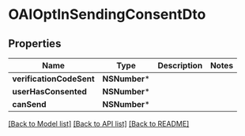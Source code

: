 # OAIOptInSendingConsentDto

## Properties
Name | Type | Description | Notes
------------ | ------------- | ------------- | -------------
**verificationCodeSent** | **NSNumber*** |  | 
**userHasConsented** | **NSNumber*** |  | 
**canSend** | **NSNumber*** |  | 

[[Back to Model list]](../README#documentation-for-models) [[Back to API list]](../README#documentation-for-api-endpoints) [[Back to README]](../README)


